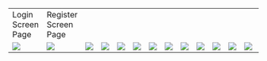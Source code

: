 <table>
  <tr>
    <td>Login Screen Page</td>
     <td>Register Screen Page</td>
  </tr>
  <tr>
    <td><img src="https://github.com/xaldarof/Happiness-Mobile-App/blob/junior/screens/1.jpg"></td>
    <td><img src="https://github.com/xaldarof/Happiness-Mobile-App/blob/junior/screens/2.jpg"></td>
    <td><img src="https://github.com/xaldarof/Happiness-Mobile-App/blob/junior/screens/3.jpg"></td>
    <td><img src="https://github.com/xaldarof/Happiness-Mobile-App/blob/junior/screens/4.jpg"></td>
    <td><img src="https://github.com/xaldarof/Happiness-Mobile-App/blob/junior/screens/5.jpg"></td>
    <td><img src="https://github.com/xaldarof/Happiness-Mobile-App/blob/junior/screens/6.jpg"></td>
    <td><img src="https://github.com/xaldarof/Happiness-Mobile-App/blob/junior/screens/7.jpg"></td>
    <td><img src="https://github.com/xaldarof/Happiness-Mobile-App/blob/junior/screens/8.jpg"></td>
    <td><img src="https://github.com/xaldarof/Happiness-Mobile-App/blob/junior/screens/9.jpg"></td>
    <td><img src="https://github.com/xaldarof/Happiness-Mobile-App/blob/junior/screens/10.jpg"></td>
    <td><img src="https://github.com/xaldarof/Happiness-Mobile-App/blob/junior/screens/10.jpg"></td>
    <td><img src="https://github.com/xaldarof/Happiness-Mobile-App/blob/junior/screens/11.jpg"></td>
    <td><img src="https://github.com/xaldarof/Happiness-Mobile-App/blob/junior/screens/12.jpg"></td>
    <td><img src="https://github.com/xaldarof/Happiness-Mobile-App/blob/junior/screens/13.jpg"></td>
    <td><img src="https://github.com/xaldarof/Happiness-Mobile-App/blob/junior/screens/14.jpg"></td>
    <td><img src="https://github.com/xaldarof/Happiness-Mobile-App/blob/junior/screens/15.jpg"></td>
    <td><img src="https://github.com/xaldarof/Happiness-Mobile-App/blob/junior/screens/16.jpg"></td>
    <td><img src="https://github.com/xaldarof/Happiness-Mobile-App/blob/junior/screens/17.jpg"></td>
    <td><img src="https://github.com/xaldarof/Happiness-Mobile-App/blob/junior/screens/18.jpg"></td>
    <td><img src="https://github.com/xaldarof/Happiness-Mobile-App/blob/junior/screens/19.jpg"></td>
  </tr>
 </table>